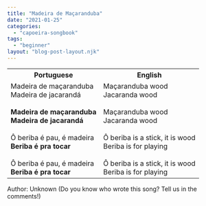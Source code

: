 ```yaml
---
title: "Madeira de Maçaranduba"
date: "2021-01-25"
categories: 
  - "capoeira-songbook"
tags: 
  - "beginner"
layout: "blog-post-layout.njk"
---
```


<table class="capoeira-table">
    <tr class="header-row">
        <th>Portuguese</th>
        <th>English</th>
    </tr>
    <tr>
        <td>Madeira de maçaranduba<br>Madeira de jacarandá<br><br><strong>Madeira de maçaranduba<br>Madeira de jacarandá</strong><br><br>Ô beriba é pau, é madeira<br><strong>Beriba é pra tocar</strong><br><br>Ô beriba é pau, é madeira<br><strong>Beriba é pra tocar</strong></td>
        <td>Maçaranduba wood<br>Jacaranda wood<br><br>Maçaranduba wood<br>Jacaranda wood<br><br>Ô beriba is a stick, it is wood<br>Beriba is for playing<br><br>Ô beriba is a stick, it is wood<br>Beriba is for playing</td>
    </tr>
</table>

<figcaption>
Author: Unknown (Do you know who wrote this song? Tell us in the comments!)
</figcaption>